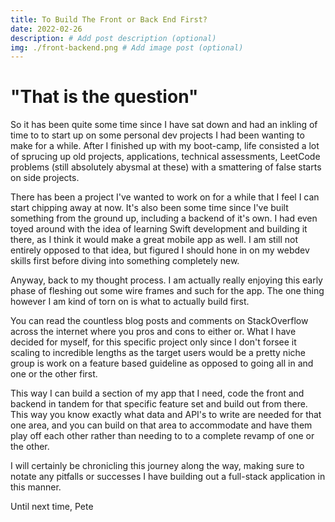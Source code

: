 ```yaml
---
title: To Build The Front or Back End First?
date: 2022-02-26
description: # Add post description (optional)
img: ./front-backend.png # Add image post (optional)
---
```


# "That is the question"

So it has been quite some time since I have sat down and had an inkling of time to to start up on some personal dev projects I had been wanting to make for a while.
After I finished up with my boot-camp, life consisted a lot of sprucing up old projects, applications, technical assessments, LeetCode problems (still absolutely abysmal at these) with a smattering of false starts on side projects.

There has been a project I've wanted to work on for a while that I feel I can start chipping away at now. It's also been some time since I've built something from the ground up, including a backend of it's own. I had even toyed around with the idea of learning Swift development and building it there, as I think it would make a great mobile app as well. I am still not entirely opposed to that idea, but figured I should hone in on my webdev skills first before diving into something completely new.

Anyway, back to my thought process. I am actually really enjoying this early phase of fleshing out some wire frames and such for the app. The one thing however I am kind of torn on is what to actually build first.

You can read the countless blog posts and comments on StackOverflow across the internet where you pros and cons to either or. What I have decided for myself, for this specific project only since I don't forsee it scaling to incredible lengths as the target users would be a pretty niche group is work on a feature based guideline as opposed to going all in and one or the other first.

This way I can build a section of my app that I need, code the front and backend in tandem for that specific feature set and build out from there. This way you know exactly what data and API's to write are needed for that one area, and you can build on that area to accommodate and have them play off each other rather than needing to to a complete revamp of one or the other.

I will certainly be chronicling this journey along the way, making sure to notate any pitfalls or successes I have building out a full-stack application in this manner.

Until next time,
Pete
